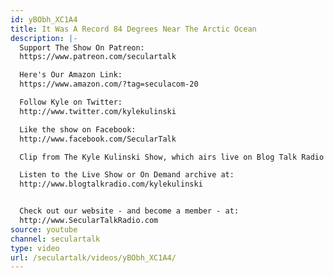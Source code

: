 ```yaml
---
id: yBObh_XC1A4
title: It Was A Record 84 Degrees Near The Arctic Ocean
description: |-
  Support The Show On Patreon:
  https://www.patreon.com/seculartalk

  Here's Our Amazon Link:
  https://www.amazon.com/?tag=seculacom-20

  Follow Kyle on Twitter:
  http://www.twitter.com/kylekulinski

  Like the show on Facebook:
  http://www.facebook.com/SecularTalk

  Clip from The Kyle Kulinski Show, which airs live on Blog Talk Radio and Secular Talk Radio Monday - Friday 11:00 AM - 12:30 PM Eastern time zone.

  Listen to the Live Show or On Demand archive at:
  http://www.blogtalkradio.com/kylekulinski


  Check out our website - and become a member - at:
  http://www.SecularTalkRadio.com
source: youtube
channel: seculartalk
type: video
url: /seculartalk/videos/yBObh_XC1A4/
---
```

